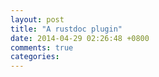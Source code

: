 ```yaml
---
layout: post
title: "A rustdoc plugin"
date: 2014-04-29 02:26:48 +0800
comments: true
categories: 
---
```


